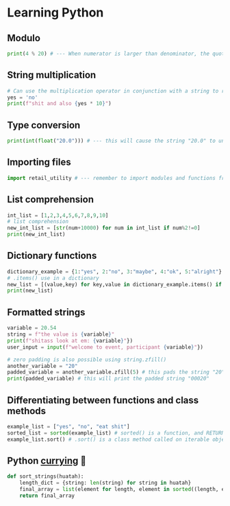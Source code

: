 # Learning Python

## Modulo
```python
print(4 % 20) # --- When numerator is larger than denominator, the quotient will be the remainder returned by modulo operator, in this case 4
```

## String multiplication
```python
# Can use the multiplication operator in conjunction with a string to repeatedly print the same string
yes = 'no'
print(f"shit and also {yes * 10}")
```
## Type conversion

```python
print(int(float("20.0"))) # --- this will cause the string "20.0" to undergo type conversion to the float 20.0, which is then type converted to the int 20 (no decimal places), so this will print the int 20 to the console
```

## Importing files

```python
import retail_utility # --- remember to import modules and functions from diff files by using 'import FILENAME' 
```

## List comprehension

```python
int_list = [1,2,3,4,5,6,7,8,9,10]
# list comprehension
new_int_list = [str(num+10000) for num in int_list if num%2!=0]
print(new_int_list)
```

## Dictionary functions

```python
dictionary_example = {1:"yes", 2:"no", 3:"maybe", 4:"ok", 5:"alright"}
# .items() use in a dictionary
new_list = [(value,key) for key,value in dictionary_example.items() if key%2!=0]
print(new_list)
```

## Formatted strings

```python
variable = 20.54
string = f"the value is {variable}"
print(f"shitass look at em: {variable}"})
user_input = input(f"welcome to event, participant {variable}"})

# zero padding is also possible using string.zfill()
another_variable = "20"
padded_variable = another_variable.zfill(5) # this pads the string "20" up to five digits including existing ones
print(padded_variable) # this will print the padded string "00020"
```

## Differentiating between functions and class methods

```python
example_list = ["yes", "no", "eat shit"]
sorted_list = sorted(example_list) # sorted() is a function, and RETURNS a copy of the new sorted list
example_list.sort() # .sort() is a class method called on iterable objects that can be sorted, and does NOT return any value, instead mutating the original list
```

## Python [currying](https://towardsdatascience.com/what-is-currying-in-programming-56fd57103431) 🍛
```python
def sort_strings(huatah):
    length_dict = {string: len(string) for string in huatah}
    final_array = list(element for length, element in sorted((length, element) for element, length in length_dict.items()))
    return final_array
```
